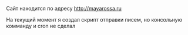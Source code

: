 Сайт находится по адресу http://mayarossa.ru

На текущий момент я создал скрипт отправки писем, но
консольную комманду и cron не сделал

